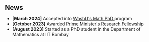 <h1 id="news"></h1>

<h2 style="margin: 60px 0px 10px;">News</h2>
<ul>

<li><strong>[March 2024]</strong> Accepted into <a href ="https://math.wustl.edu/graduate">WashU's Math PhD </a> program </li>
<li><strong>[October 2023]</strong> Awarded <a href ="https://www.pmrf.in">Prime Minister's Research Fellowship</a></li> 
<li><strong>[August 2023]</strong> Started as a PhD student in the Department of Mathematics at IIT Bombay</li>

</ul>
